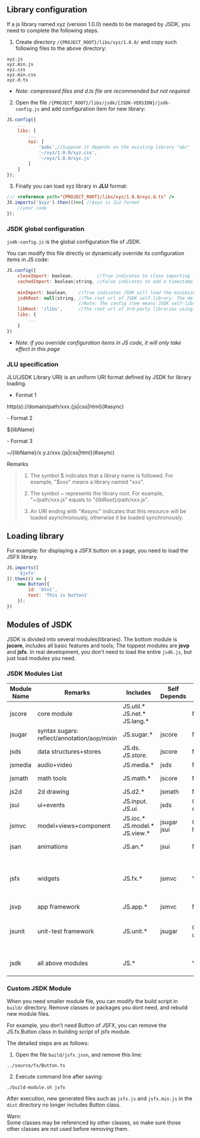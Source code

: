 
## Library configuration
If a js library named xyz (version 1.0.0) needs to be managed by JSDK, you need to complete the following steps.

1. Create directory <code>/{PROJECT_ROOT}/libs/xyz/1.0.0/</code> and copy such following files to the above directory:

```
xyz.js
xyz.min.js
xyz.css
xyz.min.css
xyz.d.ts
```
- *Note: compressed files and d.ts file are recommended but not required*

2. Open the file <code>/{PROJECT_ROOT}/libs/jsdk/{JSDK-VERSION}/jsdk-config.js</code> and add configuration item for new library:

```javascript
JS.config({
    ...
    libs: [
        ...
        xyz: [
            '$abc',//Suppose it depends on the existing library "abc"
            '~/xyz/1.0.0/xyz.css',
            '~/xyz/1.0.0/xyz.js'
        ]
    ]
});
```

3. Finally you can load xyz library in <b>JLU</b> format:

```javascript
/// <reference path="{PROJECT_ROOT}/libs/xyz/1.0.0/xyz.d.ts" /> 
JS.imports('$xyz').then(()=>{ //$xyz is JLU format
    //your code
});
```
### JSDK global configuration
<code>jsdk-config.js</code> is the global configuration file of JSDK.<br>

You can modify this file directly or dynamically override its configuration items in JS code:
```javascript
JS.config({
    closeImport: boolean,         //True indicates to close importing function. For example: The following libraries had been loaded statically in HTML so that you need close importing.
    cachedImport: boolean|string, //False indicates to add a timestamp "_={now}" after each URL to block loading caching file; String indicates to add a timestamp "_={string}" after each URL to block loading caching file at first time.
    
    minImport: boolean,    //True indicates JSDK will load the minimized file(its ".min" file) of JS or CSS
    jsdkRoot: null|string, //The root url of JSDK self-library. The default is null that indicates JSDK self-library be deployed under libRoot: {libsRoot}/jsdk/{JSDK-VERSION}/. 
                           //Note: The config item means JSDK self-library is allowed to be deployed outside the "libRoot".
    libRoot: '/libs',      //The root url of 3rd-party libraries using by JSDK. 
    libs: {
        ...
    }
})    
```
- *Note: if you override configuration items in JS code, it will only take effect in this page*

### JLU specification
JLU(JSDK Library URI) is an uniform URI format defined by JSDK for library loading.

- Format 1
<p class="warn">
http(s)://domain/path/xxx.{js|css|html}(#async)
</p>
- Format 2
<p class="warn">
${libName}
</p>
- Format 3
<p class="warn">
~/{libName}/x.y.z/xxx.{js|css|html}(#async)
</p>

Remarks
> 1. The symbol $ indicates that a library name is followed. For example, "$xxx" means a library named "xxx".
>
> 2. The symbol ~ represents the library root. For example, "~/path/xxx.js" equals to "{libRoot}/path/xxx.js".
>
> 3. An URI ending with "#async" indicates that this resource will be loaded asynchronously, otherwise it be loaded synchronously.

## Loading library
For example: for displaying a JSFX button on a page, you need to load the JSFX library. 
```javascript
JS.imports([
    '$jsfx'
]).then(() => {
    new Button({
        id: 'btn1',
        text: 'This is button1'
    });
})    
```

## Modules of JSDK
JSDK is divided into several modules(libraries).
The bottom module is <b>jscore</b>, includes all basic features and tools;
The toppest modules are <b>jsvp</b> and <b>jsfx</b>. 
In real development, you don't need to load the entire <code>jsdk.js</code>, but just load modules you need.

### JSDK Modules List
Module Name|Remarks|Includes|Self Depends|3rd Depends|Min Sizes
---|---|---|---|---|---
jscore|core module|JS.util.* <br>JS.net.* <br>JS.lang.*  ||No|76 kb
jsugar|syntax sugars:<br>reflect/annotation/aop/mixin|JS.sugar.* |jscore|No|28 kb
jsds|data structures+stores|JS.ds.*<br>JS.store.* |jscore |No|13 kb
jsmedia|audio+video|JS.media.* |jsds |No|5 kb
jsmath|math tools|JS.math.* |jscore |No|38 kb
js2d|2d drawing|JS.d2.* |jsmath |No|9 kb
jsui|ui+events|JS.input.*<br>JS.ui.* |jsds |Optional:<br>clipboard/polymer|16 kb
jsmvc|model+views+component|JS.ioc.* <br>JS.model.* <br>JS.view.* |jsugar<br>jsui |Optional:<br>handlebars|29 kb
jsan|animations|JS.an.* |jsui |No|17 kb
jsfx|widgets |JS.fx.* |jsmvc|Yes|js: 112 kb<br>css: 104 kb
jsvp|app framework|JS.app.* |jsmvc|No|4 kb
jsunit|unit-test framework|JS.unit.* |jsugar|Optional:<br>ua-parser|js: 9 kb<br>css: 669 b
jsdk|all above modules|JS.* ||Yes|js: 334 kb

### Custom JSDK Module 
When you need smaller module file, you can modify the build script in <code>build/</code> directory. 
Remove classes or packages you dont need, and rebuild new module files.

For example, you don't need Button of JSFX, you can remove the JS.fx.Button class in building script of jsfx module.

The detailed steps are as follows:
1. Open the file <code>build/jsfx.json</code>, and remove this line:

```
../source/fx/Button.ts
```

2. Execute command line after saving: 

```
./build-module.sh jsfx
```
After execution, new generated files such as <code>jsfx.js</code> and <code>jsfx.min.js</code> in the <code>dist</code> directory no longer includes Button class.

<p class='tip'>
Warn:<br>
Some classes may be referenced by other classes, so make sure those other classes are not used before removing them.
</p>

